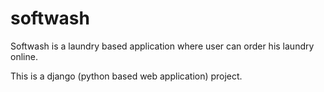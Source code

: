 # softwash

Softwash is a laundry based application where user can order his laundry online.

This is a django (python based web application) project.
